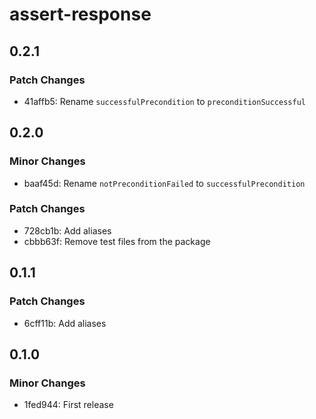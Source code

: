 # assert-response

## 0.2.1

### Patch Changes

- 41affb5: Rename `successfulPrecondition` to `preconditionSuccessful`

## 0.2.0

### Minor Changes

- baaf45d: Rename `notPreconditionFailed` to `successfulPrecondition`

### Patch Changes

- 728cb1b: Add aliases
- cbbb63f: Remove test files from the package

## 0.1.1

### Patch Changes

- 6cff11b: Add aliases

## 0.1.0

### Minor Changes

- 1fed944: First release
